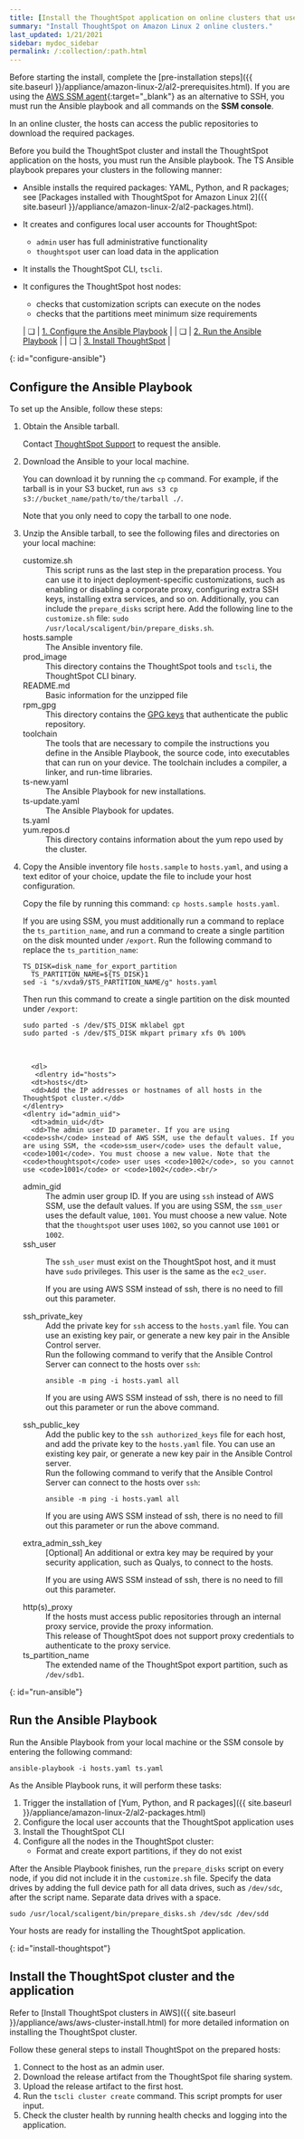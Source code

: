 ```yaml
---
title: [Install the ThoughtSpot application on online clusters that use Amazon Linux 2]
summary: "Install ThoughtSpot on Amazon Linux 2 online clusters."
last_updated: 1/21/2021
sidebar: mydoc_sidebar
permalink: /:collection/:path.html
---
```

Before starting the install, complete the [pre-installation steps]({{ site.baseurl }}/appliance/amazon-linux-2/al2-prerequisites.html). If you are using the [AWS SSM agent](https://docs.aws.amazon.com/systems-manager/latest/userguide/ssm-agent.html){:target="_blank"} as an alternative to SSH, you must run the Ansible playbook and all commands on the __SSM console__.

In an online cluster, the hosts can access the public repositories to download the required packages.

Before you build the ThoughtSpot cluster and install the ThoughtSpot application on the hosts, you must run the Ansible playbook. The TS Ansible playbook prepares your clusters in the following manner:

- Ansible installs the required packages: YAML, Python, and R packages; see [Packages installed with ThoughtSpot for Amazon Linux 2]({{ site.baseurl }}/appliance/amazon-linux-2/al2-packages.html).
- It creates and configures local user accounts for ThoughtSpot:
   - `admin` user has full administrative functionality
   - `thoughtspot` user can load data in the application
- It installs the ThoughtSpot CLI, `tscli`.
- It configures the ThoughtSpot host nodes:
   - checks that customization scripts can execute on the nodes
   - checks that the partitions meet minimum size requirements

   | &#10063; | [1. Configure the Ansible Playbook](#configure-ansible) |
   | &#10063; | [2. Run the Ansible Playbook](#run-ansible) |
   | &#10063; | [3. Install ThoughtSpot](#install-thoughtspot) |

{: id="configure-ansible"}
## Configure the Ansible Playbook

To set up the Ansible, follow these steps:

<ol>
  <li>Obtain the Ansible tarball. <p>Contact <a href="https://community.thoughtspot.com/customers/s/contactsupport" target="_blank">ThoughtSpot Support</a> to request the ansible.</p></li>
  <li>Download the Ansible to your local machine.<p>You can download it by running the <code>cp</code> command. For example, if the tarball is in your S3 bucket, run <code>aws s3 cp s3://bucket_name/path/to/the/tarball ./</code>.</p> <p>Note that you only need to copy the tarball to one node.</p></li>

  <li>Unzip the Ansible tarball, to see the following files and directories on your local machine:<br/>
   <dl>
    <dlentry>
      <dt>customize.sh</dt>
      <dd>This script runs as the last step in the preparation process. You can use it to inject deployment-specific customizations, such as enabling or disabling a corporate proxy, configuring extra SSH keys, installing extra services, and so on. Additionally, you can include the <code>prepare_disks</code> script here. Add the following line to the <code>customize.sh</code> file: <code>sudo /usr/local/scaligent/bin/prepare_disks.sh</code>.</dd>
    </dlentry>
    <dlentry>
      <dt>hosts.sample</dt>
      <dd>The Ansible inventory file.</dd>
    </dlentry>
    <dlentry>
      <dt>prod_image</dt>
      <dd>This directory contains the ThoughtSpot tools and <code>tscli</code>, the ThoughtSpot CLI binary.</dd>
    </dlentry>
    <dlentry>
      <dt>README.md</dt>
      <dd>Basic information for the unzipped file</dd>
    </dlentry>
    <dlentry>
      <dt>rpm_gpg</dt>
      <dd>This directory contains the <a href="https://docs.aws.amazon.com/AWSEC2/latest/UserGuide/ec2rl_verify.html" target="_blank">GPG keys</a> that authenticate the public repository.</dd>
    </dlentry>
    <dlentry>
      <dt>toolchain</dt>
      <dd>The tools that are necessary to compile the instructions you define in the Ansible Playbook, the source code, into executables that can run on your device. The toolchain includes a compiler, a linker, and run-time libraries.</dd>
    </dlentry>
    <dlentry>
      <dt>ts-new.yaml</dt>
      <dd>The Ansible Playbook for new installations.</dd>
    </dlentry>
    <dlentry>
      <dt>ts-update.yaml</dt>
      <dd>The Ansible Playbook for updates.</dd>
    </dlentry>
    <dlentry>
      <dt>ts.yaml</dt>
      <dd></dd>
    </dlentry>
    <dlentry>
      <dt>yum.repos.d</dt>
      <dd>This directory contains information about the yum repo used by the cluster.</dd>
    </dlentry>
  </dl>
  </li>

  <li><p>Copy the Ansible inventory file <code>hosts.sample</code> to <code>hosts.yaml</code>, and using a text editor of your choice, update the file to include your host configuration.</p> <p>Copy the file by running this command: <code>cp hosts.sample hosts.yaml</code>. </p>
  <p>If you are using SSM, you must additionally run a command to replace the <code>ts_partition_name</code>, and run a command to create a single partition on the disk mounted under <code>/export</code>. Run the following command to replace the <code>ts_partition_name</code>:<br> <pre><code>TS_DISK=disk_name_for_export_partition
  TS_PARTITION_NAME=${TS_DISK}1
sed -i "s/xvda9/$TS_PARTITION_NAME/g" hosts.yaml</code></pre> Then run this command to create a single partition on the disk mounted under <code>/export</code>: <br> <pre><code>sudo parted -s /dev/$TS_DISK mklabel gpt
sudo parted -s /dev/$TS_DISK mkpart primary xfs 0% 100%</code></pre></p>
  <br/>

      <dl>
       <dlentry id="hosts">
      <dt>hosts</dt>
      <dd>Add the IP addresses or hostnames of all hosts in the ThoughtSpot cluster.</dd>
    </dlentry>
    <dlentry id="admin_uid">
      <dt>admin_uid</dt>
      <dd>The admin user ID parameter. If you are using <code>ssh</code> instead of AWS SSM, use the default values. If you are using SSM, the <code>ssm_user</code> uses the default value, <code>1001</code>. You must choose a new value. Note that the <code>thoughtspot</code> user uses <code>1002</code>, so you cannot use <code>1001</code> or <code>1002</code>.<br/>
</dd>
    </dlentry>
    <dlentry id="admin-gid">
      <dt>admin_gid</dt>
      <dd>The admin user group ID. If you are using <code>ssh</code> instead of AWS SSM, use the default values. If you are using SSM, the <code>ssm_user</code> uses the default value, <code>1001</code>. You must choose a new value. Note that the <code>thoughtspot</code> user uses <code>1002</code>, so you cannot use <code>1001</code> or <code>1002</code>.<br/>
</dd>
    </dlentry>
    <dlentry id="ssh_user">
      <dt>ssh_user</dt>
      <dd><p>The <code>ssh_user</code> must exist on the ThoughtSpot host, and it must have <code>sudo</code> privileges. This user is the same as the <code>ec2_user</code>.</p>
      <p>If you are using AWS SSM instead of ssh, there is no need to fill out this parameter.</p>
</dd>
    </dlentry>
    <dlentry id="ssh_private_key">
      <dt>ssh_private_key</dt>
      <dd>Add the private key for <code>ssh</code> access to the <code>hosts.yaml</code> file. You can use an existing key pair, or generate a new key pair in the Ansible Control server.<br/>
      Run the following command to verify that the Ansible Control Server can connect to the hosts over <code>ssh</code>:<br/><pre><code>ansible -m ping -i hosts.yaml all</code></pre>
      <p>If you are using AWS SSM instead of ssh, there is no need to fill out this parameter or run the above command.</p></dd>
    </dlentry>
    <dlentry id="ssh_public_key">
      <dt>ssh_public_key</dt>
      <dd>Add the public key to the <code>ssh authorized_keys</code> file for each host, and add the private key to the <code>hosts.yaml</code> file. You can use an existing key pair, or generate a new key pair in the Ansible Control server.<br/>
      Run the following command to verify that the Ansible Control Server can connect to the hosts over <code>ssh</code>:<br/><pre><code>ansible -m ping -i hosts.yaml all</code></pre>
      <p>If you are using AWS SSM instead of ssh, there is no need to fill out this parameter or run the above command.</p></dd>
    </dlentry>
    <dlentry id="extra_admin_ssh_key">
      <dt>extra_admin_ssh_key</dt>
      <dd>[Optional] An additional or extra key may be required by your security application, such as Qualys, to connect to the hosts.
      <p>If you are using AWS SSM instead of ssh, there is no need to fill out this parameter.</p></dd>
    </dlentry>
    <dlentry id="http(s)_proxy">
      <dt>http(s)_proxy</dt>
      <dd>If the hosts must access public repositories through an internal proxy service, provide the proxy information.<br/>
      This release of ThoughtSpot does not support proxy credentials to authenticate to the proxy service.</dd>
    </dlentry>  
    <dlentry id="ts_partition_name">
      <dt>ts_partition_name</dt>
      <dd>The extended name of the ThoughtSpot export partition, such as <code>/dev/sdb1</code>.</dd>
    </dlentry>
  </dl>
  </li>
</ol>

{: id="run-ansible"}
## Run the Ansible Playbook

Run the Ansible Playbook from your local machine or the SSM console by entering the following command:

```
ansible-playbook -i hosts.yaml ts.yaml
```

As the Ansible Playbook runs, it will perform these tasks:

  1. Trigger the installation of [Yum, Python, and R packages]({{ site.baseurl }}/appliance/amazon-linux-2/al2-packages.html)
  2. Configure the local user accounts that the ThoughtSpot application uses
  3. Install the ThoughtSpot CLI
  4. Configure all the nodes in the ThoughtSpot cluster:
     - Format and create export partitions, if they do not exist

After the Ansible Playbook finishes, run the `prepare_disks` script on every node, if you did not include it in the `customize.sh` file. Specify the data drives by adding the full device path for all data drives, such as `/dev/sdc`, after the script name. Separate data drives with a space.

```
sudo /usr/local/scaligent/bin/prepare_disks.sh /dev/sdc /dev/sdd
```

Your hosts are ready for installing the ThoughtSpot application.

{: id="install-thoughtspot"}
## Install the ThoughtSpot cluster and the application

Refer to [Install ThoughtSpot clusters in AWS]({{ site.baseurl }}/appliance/aws/aws-cluster-install.html) for more detailed information on installing the ThoughtSpot cluster.

Follow these general steps to install ThoughtSpot on the prepared hosts:

1. Connect to the host as an admin user.
1. Download the release artifact from the ThoughtSpot file sharing system.
2. Upload the release artifact to the first host.
3. Run the `tscli cluster create` command. This script prompts for user input.
4. Check the cluster health by running health checks and logging into the application.
